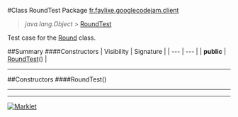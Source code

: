 #Class RoundTest
Package [fr.faylixe.googlecodejam.client](README.md)<br>

> *java.lang.Object* > [RoundTest](RoundTest.md)



Test case for the [Round](Round.md) class.

##Summary
####Constructors
| Visibility | Signature |
| --- | --- |
| **public** | [RoundTest](#roundtest)() |

---


##Constructors
####RoundTest()
> 


---

---

[![Marklet](https://img.shields.io/badge/Generated%20by-Marklet-green.svg)](https://github.com/Faylixe/marklet)